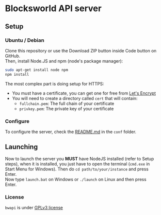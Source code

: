 # Blocksworld API server
## Setup
### Ubuntu / Debian

Clone this repository or use the Download ZIP button inside Code button on GitHub.  
Then, install Node.JS and npm (node's package manager):
```sh
sudo apt-get install node npm
npm install
```

The most complex part is doing setup for HTTPS:
- You must have a certificate, you can get one for free from [Let's Encrypt](https://letsencrypt.org)
- You will need to create a directory called `cert` that will contain:
  - `fullchain.pem`: The full chain of your certificate
  - `privkey.pem`: The private key of your certificate

### Configure
To configure the server, check the [README.md](https://github.com/zenith391/bwapi/blob/master/conf/README.md) in the `conf` folder.

## Launching
Now to launch the server you **MUST** have NodeJS installed (refer to Setup steps), when it is installed, you just have to open the terminal (`cmd.exe` in Start Menu for Windows).
Then do `cd path/to/your/instance` and press Enter.  
Now type `launch.bat` on Windows or `./launch` on Linux and then press Enter.

### License

`bwapi` is under [GPLv3 license](https://github.com/zenith391/bwapi/tree/master/LICENSE)
